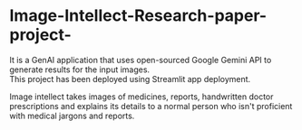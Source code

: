 # Image-Intellect-Research-paper-project-
It is a GenAI application that uses open-sourced Google Gemini API to generate results for the input images.
<br>
This project has been deployed using Streamlit app deployment.

<Description>
Image intellect takes images of medicines, reports, handwritten doctor prescriptions and explains its details to a normal person who isn't proficient with medical jargons and reports.
